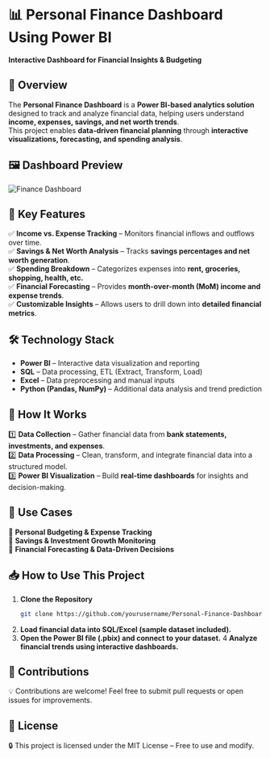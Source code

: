 # 📊 Personal Finance Dashboard Using Power BI  
**Interactive Dashboard for Financial Insights & Budgeting**

## 📌 Overview  
The **Personal Finance Dashboard** is a **Power BI-based analytics solution** designed to track and analyze financial data, helping users understand **income, expenses, savings, and net worth trends**.  
This project enables **data-driven financial planning** through **interactive visualizations, forecasting, and spending analysis**.

## 🖼 Dashboard Preview  
![Finance Dashboard](./image.png)  

## 🚀 Key Features  
✅ **Income vs. Expense Tracking** – Monitors financial inflows and outflows over time.  
✅ **Savings & Net Worth Analysis** – Tracks **savings percentages and net worth generation**.  
✅ **Spending Breakdown** – Categorizes expenses into **rent, groceries, shopping, health, etc.**  
✅ **Financial Forecasting** – Provides **month-over-month (MoM) income and expense trends**.  
✅ **Customizable Insights** – Allows users to drill down into **detailed financial metrics**.  

## 🛠 Technology Stack  
- **Power BI** – Interactive data visualization and reporting  
- **SQL** – Data processing, ETL (Extract, Transform, Load)  
- **Excel** – Data preprocessing and manual inputs  
- **Python (Pandas, NumPy)** – Additional data analysis and trend prediction  

## 🔄 How It Works  
1️⃣ **Data Collection** – Gather financial data from **bank statements, investments, and expenses**.  
2️⃣ **Data Processing** – Clean, transform, and integrate financial data into a structured model.  
3️⃣ **Power BI Visualization** – Build **real-time dashboards** for insights and decision-making.  

## 📌 Use Cases  
🔹 **Personal Budgeting & Expense Tracking**  
🔹 **Savings & Investment Growth Monitoring**  
🔹 **Financial Forecasting & Data-Driven Decisions**  

## 📥 How to Use This Project  
1. **Clone the Repository**  
   ```sh
   git clone https://github.com/yourusername/Personal-Finance-Dashboard.git
   
2. **Load financial data into SQL/Excel (sample dataset included).**
3. **Open the Power BI file (.pbix) and connect to your dataset.**
4 **Analyze financial trends using interactive dashboards.**

## 🤝 Contributions
💡 Contributions are welcome! Feel free to submit pull requests or open issues for improvements.

## 📜 License
🔒 This project is licensed under the MIT License – Free to use and modify.
